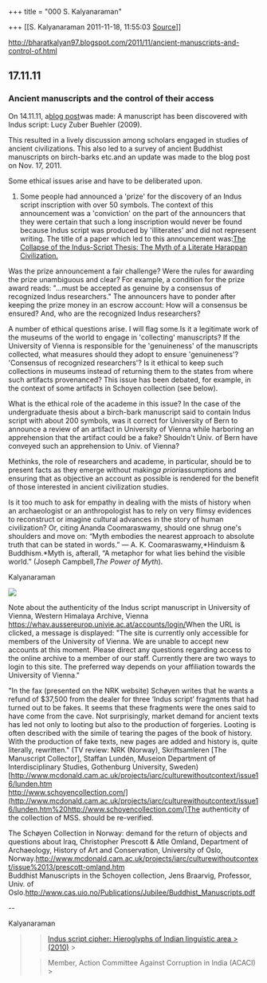 +++
title = "000 S. Kalyanaraman"

+++
[[S. Kalyanaraman	2011-11-18, 11:55:03 [Source](https://groups.google.com/g/bvparishat/c/X_H_tqJeo78)]]



<http://bharatkalyan97.blogspot.com/2011/11/ancient-manuscripts-and-control-of.html>

  

## 17.11.11

### Ancient manuscripts and the control of their access

On 14.11.11, a[blog post](http://bharatkalyan97.blogspot.com/2011/11/manuscript-has-been-discovered-with.html)was made: A manuscript has been discovered with Indus script: Lucy Zuber Buehler (2009).  
  
This resulted in a lively discussion among scholars engaged in studies of ancient civilizations. This also led to a survey of ancient Buddhist manuscripts on birch-barks etc.and an update was made to the blog post on Nov. 17, 2011.  
  
Some ethical issues arise and have to be deliberated upon.  
  
1. Some people had announced a 'prize' for the discovery of an Indus script inscription with over 50 symbols. The context of this announcement was a 'conviction' on the part of the announcers that they were certain that such a long inscription would never be found because Indus script was produced by 'illiterates' and did not represent writing. The title of a paper which led to this announcement was:[The Collapse of the Indus-Script Thesis: The Myth of a Literate Harappan Civilization.](http://www.safarmer.com/fsw2.pdf)  
  
Was the prize announcement a fair challenge? Were the rules for awarding the prize unambiguous and clear? For example, a condition for the prize award reads: "...must be accepted as genuine by a consensus of recognized Indus researchers." The announcers have to ponder after keeping the prize money in an escrow account: How will a consensus be ensured? And, who are the recognized Indus researchers?  
  
A number of ethical questions arise. I will flag some.Is it a legitimate work of the museums of the world to engage in 'collecting' manuscripts? If the University of Vienna is responsible for the 'genuineness' of the manuscripts collected, what measures should they adopt to ensure 'genuineness'? 'Consensus of recognized researchers'? Is it ethical to keep such collections in museums instead of returning them to the states from where such artifacts provenanced? This issue has been debated, for example, in the context of some artifacts in Schoyen collection (see below).  
  
What is the ethical role of the academe in this issue? In the case of the undergraduate thesis about a birch-bark manuscript said to contain Indus script with about 200 symbols, was it correct for University of Bern to announce a review of an artifact in University of Vienna while harboring an apprehension that the artifact could be a fake? Shouldn't Univ. of Bern have conveyed such an apprehension to Univ. of Vienna?  
  
Methinks, the role of researchers and academe, in particular, should be to present facts as they emerge without making*a priori*assumptions and ensuring that as objective an account as possible is rendered for the benefit of those interested in ancient civilization studies.  
  
Is it too much to ask for empathy in dealing with the mists of history when an archaeologist or an anthropologist has to rely on very flimsy evidences to reconstruct or imagine cultural advances in the story of human civilization? Or, citing Ananda Coomaraswamy, should one shrug one's shoulders and move on: “Myth embodies the nearest approach to absolute truth that can be stated in words.” — A. K. Coomaraswamy,*Hinduism & Buddhism.*Myth is, afterall, “A metaphor for what lies behind the visible world.” (Joseph Campbell,*The Power of Myth*).  
  
  
Kalyanaraman  
  

[![](https://ci5.googleusercontent.com/proxy/UcuAV6hDdrk2UUns_foTL7nvyYYigUX9EaX4NWmBbGY8Ad8FaDWk5foyTbMEXbDXFW7JEgVFnGecv1gEfZ1iInf75Zi7iGsSvdOeeRvkOr8k_J83u_1HTmeV2Q=s0-d-e1-ft#https://whav.aussereurop.univie.ac.at/static/img/whav-combined-trans.png)](https://whav.aussereurop.univie.ac.at/static/img/whav-combined-trans.png)

  
Note about the authenticity of the Indus script manuscript in University of Vienna, Western Himalaya Archive, Vienna  
<https://whav.aussereurop.univie.ac.at/accounts/login/>When the URL is clicked, a message is displayed: "The site is currently only accessible for members of the University of Vienna. We are unable to accept new accounts at this moment. Please direct any questions regarding access to the online archive to a member of our staff. Currently there are two ways to login to this site. The preferred way depends on your affiliation towards the University of Vienna."  
  
"In the fax (presented on the NRK website) Schøyen writes that he wants a refund of $37,500 from the dealer for three ‘Indus script’ fragments that had turned out to be fakes. It seems that these fragments were the ones said to have come from the cave. Not surprisingly, market demand for ancient texts has led not only to looting but also to the production of forgeries. Looting is often described with the simile of tearing the pages of the book of history. With the production of fake texts, new pages are added and history is, quite literally, rewritten." (TV review: NRK (Norway), Skriftsamleren \[The Manuscript Collector\], Staffan Lundén, Museion Department of Interdisciplinary Studies, Gothenburg University, Sweden)[http://www.mcdonald.cam.ac.uk/projects/iarc/culturewithoutcontext/issue16/lunden.htm  
http://www.schoyencollection.com/](http://www.mcdonald.cam.ac.uk/projects/iarc/culturewithoutcontext/issue16/lunden.htm%20http://www.schoyencollection.com/)The authenticity of the collection of MSS. should be re-verified.  
  
The Schøyen Collection in Norway: demand for the return of objects and questions about Iraq, Christopher Prescott & Atle Omland, Department of Archaeology, History of Art and Conservation, University of Oslo, Norway.[http://www.mcdonald.cam.ac.uk/projects/iarc/culturewithoutcontext/issue%2013/prescott-omland.htm  
](http://www.mcdonald.cam.ac.uk/projects/iarc/culturewithoutcontext/issue%2013/prescott-omland.htm)Buddhist Manuscripts in the Schoyen collection, Jens Braarvig, Professor, Univ. of Oslo.<http://www.cas.uio.no/Publications/Jubilee/Buddhist_Manuscripts.pdf>

  

--  

Kalyanaraman

  

> 
> > 
> > [Indus script cipher: Hieroglyphs of Indian linguistic area > (2010)](http://tinyurl.com/cpj7bqs) >
> 
> > 
> > Member, Action Committee Against Corruption in India (ACACI) >
> 
> > 

  

  

